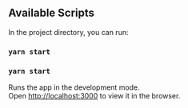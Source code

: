## Available Scripts

In the project directory, you can run:

### `yarn start`

### `yarn start`

Runs the app in the development mode.\
Open [http://localhost:3000](http://localhost:3000) to view it in the browser.
